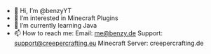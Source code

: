 - 👋 Hi, I’m @benzyYT
- 👀 I’m interested in Minecraft Plugins
- 🌱 I’m currently learning Java
- 📫 How to reach me:
Email: me@benzy.de
Support: support@creepercrafting.eu
Minecraft Server: creepercrafting.de

